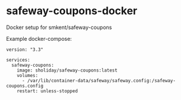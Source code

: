 # safeway-coupons-docker
Docker setup for smkent/safeway-coupons

Example docker-compose:

```
version: "3.3"

services:
  safeway-coupons:
    image: sholiday/safeway-coupons:latest
    volumes:
      - /var/lib/container-data/safeway/safeway.config:/safeway-coupons.config
    restart: unless-stopped
```
